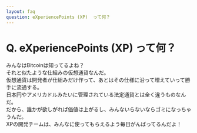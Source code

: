 ```yaml
---
layout: faq
question: eXperiencePoints (XP)  って何？
---
```


# Q. eXperiencePoints (XP)  って何？  
みんなはBitcoinは知ってるよね？  
それと似たような仕組みの仮想通貨なんだ。  
仮想通貨は開発者が仕組みだけ作って、あとはその仕様に沿って増えていって勝手に流通する。  
日本円やアメリカドルみたいに管理されている法定通貨とは全く違うものなんだ。  
だから、誰かが欲しがれば価値は上がるし、みんないらないならゴミになっちゃうんだ。  
XPの開発チームは、みんなに使ってもらえるよう毎日がんばってるんだよ！  
